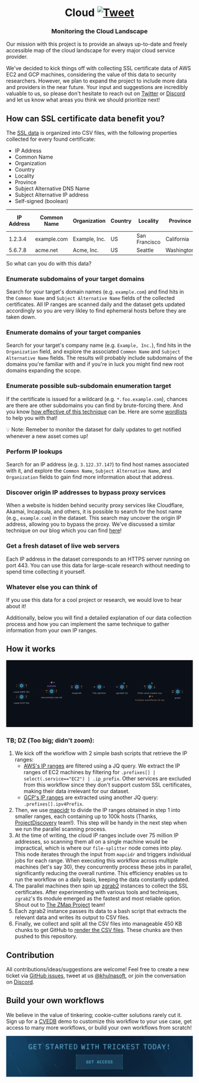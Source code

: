 <h1 align="center">Cloud <a href="https://twitter.com/intent/tweet?text=Monitoring%20the%20Cloud%20Landscape%0Ahttps%3A%2F%2Fgithub.com%2Fcvedb%2Fcloud"><img src="https://img.shields.io/badge/Tweet--lightgrey?logo=twitter&style=social" alt="Tweet" height="20"/></a></h1>
<h3 align="center">Monitoring the Cloud Landscape</h3>

Our mission with this project is to provide an always up-to-date and freely accessible map of the cloud landscape for every major cloud service provider.

We've decided to kick things off with collecting SSL certificate data of AWS EC2 and GCP machines, considering the value of this data to security researchers. However, we plan to expand the project to include more data and providers in the near future. Your input and suggestions are incredibly valuable to us, so please don't hesitate to reach out on [Twitter](https://twitter.com/khulnasoft) or [Discord](https://discord.gg/7HZmFYTGcQ) and let us know what areas you think we should prioritize next!

## How can SSL certificate data benefit you?
The [SSL data](./ssl/) is organized into CSV files, with the following properties collected for every found certificate:
- IP Address
- Common Name
- Organization
- Country
- Locality
- Province
- Subject Alternative DNS Name
- Subject Alternative IP address
- Self-signed (boolean)

| IP Address | Common Name | Organization   | Country | Locality       | Province   | Subject Alternative DNS Name | Subject Alternative IP address | Self-signed |
|------------|-------------|----------------|---------|----------------|------------|------------------------------|--------------------------------|-------------|
| 1.2.3.4    | example.com | Example, Inc.  | US      | San Francisco  | California | example.com                  | 1.2.3.4                        | false      |
| 5.6.7.8    | acme.net    | Acme, Inc.     | US      | Seattle        | Washington | *.acme.net                   | 5.6.7.8                        | false      |

So what can you do with this data?
### Enumerate subdomains of your target domains
Search for your target's domain names (e.g. `example.com`) and find hits in the `Common Name` and `Subject Alternative Name` fields of the collected certificates. All IP ranges are scanned daily and the dataset gets updated accordingly so you are very likley to find ephemeral hosts before they are taken down.

### Enumerate domains of your target companies
Search for your target's company name (e.g. `Example, Inc.`), find hits in the `Organization` field, and explore the associated `Common Name` and `Subject Alternative Name` fields. The results will probably include subdomains of the domains you're familiar with and if you're in luck you might find new root domains expanding the scope.

### Enumerate possible sub-subdomain enumeration target
If the certificate is issued for a wildcard (e.g. `*.foo.example.com`), chances are there are other subdomains you can find by brute-forcing there. And you know [how effective of this technique](https://twitter.com/khulnasoft/status/1614974813889794052) can be. Here are some [wordlists](https://github.com/cvedb/wordlists/tree/main/inventory/levels) to help you with that!

💡 Note: Remeber to monitor the dataset for daily updates to get notified whenever a new asset comes up!

### Perform IP lookups
Search for an IP address (e.g. `3.122.37.147`) to find host names associated with it, and explore the `Common Name`, `Subject Alternative Name`, and `Organization` fields to gain find more information about that address.

### Discover origin IP addresses to bypass proxy services
When a website is hidden behind security proxy services like Cloudflare, Akamai, Incapsula, and others, it is possible to search for the host name (e.g., `example.com`) in the dataset. This search may uncover the origin IP address, allowing you to bypass the proxy. We've discussed a similar technique on our blog which you can find [here](https://cvedb.khulnasoft.com/blog/cloudflare-bypass-discover-ip-addresses-aws/)!

### Get a fresh dataset of live web servers
Each IP address in the dataset corresponds to an HTTPS server running on port 443. You can use this data for large-scale research without needing to spend time collecting it yourself.

### Whatever else you can think of
If you use this data for a cool project or research, we would love to hear about it!

Additionally, below you will find a detailed explanation of our data collection process and how you can implement the same technique to gather information from your own IP ranges.

## How it works
![CVEDB Workflow - SSL](images/ssl.png "CVEDB Workflow - SSL")
### TB; DZ (Too big; didn't zoom):

1. We kick off the workflow with 2 simple bash scripts that retrieve the IP ranges:
    - [AWS's IP ranges](https://ip-ranges.amazonaws.com/ip-ranges.json) are filtered using a JQ query. We extract the IP ranges of EC2 machines by filtering for `.prefixes[] | select(.service=="EC2") | .ip_prefix`. Other services are excluded from this workflow since they don't support custom SSL certificates, making their data irrelevant for our dataset.
    - [GCP's IP ranges](https://www.gstatic.com/ipranges/cloud.json) are extracted using another JQ query: `.prefixes[].ipv4Prefix`.
2. Then, we use [mapcidr](https://github.com/projectdiscovery/mapcidr) to divide the IP ranges obtained in step 1 into smaller ranges, each containing up to 100k hosts (Thanks, [ProjectDiscovery](https://github.com/projectdiscovery) team!). This step will be handy in the next step when we run the parallel scanning process.
3. At the time of writing, the cloud IP ranges include over 75 million IP addresses, so scanning them all on a single machine would be impractical, which is where our `file-splitter` node comes into play. This node iterates through the input from `mapcidr` and triggers individual jobs for each range. When executing this workflow across multiple machines (let's say 30), they concurrently process these jobs in parallel, significantly reducing the overall runtime. This efficiency enables us to run the workflow on a daily basis, keeping the data constantly updated.
4. The parallel machines then spin up [zgrab2](https://github.com/zmap/zgrab2) instances to collect the SSL certificates. After experimenting with various tools and techniques, `zgrab2`'s tls module emerged as the fastest and most reliable option. Shout out to [The ZMap Project](https://github.com/zmap) team!
5. Each zgrab2 instance passes its data to a bash script that extracts the relevant data and writes its output to CSV files.
6. Finally, we collect and split all the CSV files into manageable 450 KB chunks to get GitHub to [render the CSV files](https://docs.github.com/en/repositories/working-with-files/using-files/working-with-non-code-files). These chunks are then pushed to this repository.

## Contribution
All contributions/ideas/suggestions are welcome! Feel free to create a new ticket via [GitHub issues](https://github.com/cvedb/cloud/issues), tweet at us [@khulnasoft](https://twitter.com/khulnasoft), or join the conversation on [Discord](https://discord.gg/7HZmFYTGcQ).

## Build your own workflows
We believe in the value of tinkering; cookie-cutter solutions rarely cut it. Sign up for a [CVEDB](https://cvedb.khulnasoft.com) demo to customize this workflow to your use case, get access to many more workflows, or build your own workflows from scratch!

[<img src="images/banner.png" />](https://cvedb.khulnasoft.com/auth/register)

